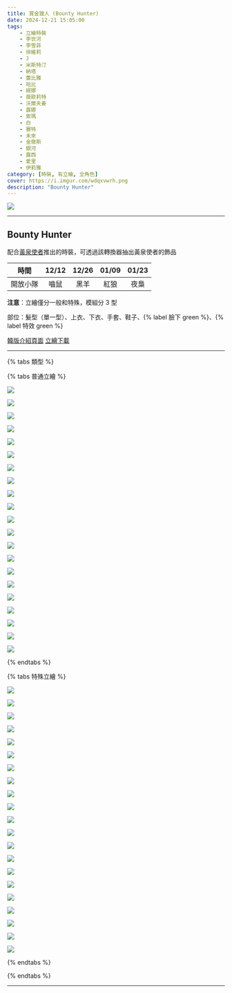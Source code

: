 ```yaml
---
title: 賞金獵人 (Bounty Hunter)
date: 2024-12-21 15:05:00
tags:
    - 立繪時裝
    - 李世河
    - 李雪菲
    - 徐維莉
    - J
    - 米斯特汀
    - 納塔
    - 蕾比雅
    - 哈比
    - 緹娜
    - 薇歐莉特
    - 沃爾夫姜
    - 露娜
    - 索瑪
    - 白
    - 賽特
    - 未來
    - 金徹斯
    - 銀河
    - 露西
    - 愛里
    - 伊莉雅
category: [時裝, 有立繪, 全角色]
cover: https://i.imgur.com/wdqxvwrh.png
description: "Bounty Hunter"
---
```


[![](https://i.imgur.com/wdqxvwr.png)](https://i.imgur.com/wdqxvwr.png)

---
## Bounty Hunter

配合[黃泉使者](/costumes/rare/Herald_of_Netherworld/)推出的時裝，可透過該轉換器抽出黃泉使者的飾品

|時間|12/12|12/26|01/09|01/23|
|:-:|:-:|:-:|:-:|:-:|
|開放小隊|嚙鼠|黑羊|紅狼|夜梟|

**注意**：立繪僅分一般和特殊，模組分 3 型

部位：髮型（單一型）、上衣、下衣、手套、鞋子、{% label 臉下 green %}、{% label 特效 green %}

[韓版介紹頁面](https://www.naddic.co.kr/ko/game/cls/shop/detail?contentNo=139)
[立繪下載](https://landing.naddic.co.kr/template/cls/event/Costume_BountyHunter.zip)

---

{% tabs 類型 %}
<!-- tab 普通角色立繪-->
{% tabs 普通立繪 %}
<!-- tab 李世河(Seha)-->
[![](https://i.imgur.com/ccBWbgCh.jpeg)](https://i.imgur.com/ccBWbgC.jpeg)
<!-- endtab -->
<!-- tab 李雪菲(Seulbi)-->
[![](https://i.imgur.com/uQO3Nn6h.jpeg)](https://i.imgur.com/uQO3Nn6.jpeg)
<!-- endtab -->
<!-- tab 徐維莉(Yuri)-->
[![](https://i.imgur.com/mRqmjWsh.jpeg)](https://i.imgur.com/mRqmjWs.jpeg)
<!-- endtab -->
<!-- tab J-->
[![](https://i.imgur.com/LKHGMesh.jpeg)](https://i.imgur.com/LKHGMes.jpeg)
<!-- endtab -->
<!-- tab 米斯特汀(Tein)-->
[![](https://i.imgur.com/ns5CDiuh.jpeg)](https://i.imgur.com/ns5CDiu.jpeg)
<!-- endtab -->
<!-- tab 伊莉雅(Ria)-->
[![](https://i.imgur.com/z9yGKyph.jpeg)](https://i.imgur.com/z9yGKyp.jpeg)
<!-- endtab -->
<!-- tab 納塔(Nata)-->
[![](https://i.imgur.com/UhVXF9Dh.jpeg)](https://i.imgur.com/UhVXF9D.jpeg)
<!-- endtab -->
<!-- tab 蕾比雅(Levia)-->
[![](https://i.imgur.com/KoCCFcCh.jpeg)](https://i.imgur.com/KoCCFcC.jpeg)
<!-- endtab -->
<!-- tab 哈比(Harpy)-->
[![](https://i.imgur.com/0JOEwnBh.jpeg)](https://i.imgur.com/0JOEwnB.jpeg)
<!-- endtab -->
<!-- tab 緹娜(Tina)-->
[![](https://i.imgur.com/F27nDdSh.jpeg)](https://i.imgur.com/F27nDdS.jpeg)
<!-- endtab -->
<!-- tab 薇歐莉特(Violet)-->
[![](https://i.imgur.com/sKZQroqh.jpeg)](https://i.imgur.com/sKZQroq.jpeg)
<!-- endtab -->
<!-- tab 沃爾夫姜(Wolfgang)-->
[![](https://i.imgur.com/KbdLm91h.jpeg)](https://i.imgur.com/KbdLm91.jpeg)
<!-- endtab -->
<!-- tab 露娜(Luna)-->
[![](https://i.imgur.com/xkTrP28h.jpeg)](https://i.imgur.com/xkTrP28.jpeg)
<!-- endtab -->
<!-- tab 索瑪(Soma)-->
[![](https://i.imgur.com/zRy8MDdh.jpeg)](https://i.imgur.com/zRy8MDd.jpeg)
<!-- endtab -->
<!-- tab 白(Bai)-->
[![](https://i.imgur.com/cXi10tgh.jpeg)](https://i.imgur.com/cXi10tg.jpeg)
<!-- endtab -->
<!-- tab 賽特(Seth)-->
[![](https://i.imgur.com/SetRgmeh.jpeg)](https://i.imgur.com/SetRgme.jpeg)
<!-- endtab -->
<!-- tab 未來(Mirae)-->
[![](https://i.imgur.com/Wa4NbWYh.jpeg)](https://i.imgur.com/Wa4NbWY.jpeg)
<!-- endtab -->
<!-- tab 徹斯(Chulsoo)-->
[![](https://i.imgur.com/GhetuJDh.jpeg)](https://i.imgur.com/GhetuJD.jpeg)
<!-- endtab -->
<!-- tab 銀河(Eunha)-->
[![](https://i.imgur.com/MFHlRjvh.jpeg)](https://i.imgur.com/MFHlRjv.jpeg)
<!-- endtab -->
<!-- tab 露西(Lucy)-->
[![](https://i.imgur.com/VOt7fe0h.jpeg)](https://i.imgur.com/VOt7fe0.jpeg)
<!-- endtab -->
<!-- tab 愛里(Aeri)-->
[![](https://i.imgur.com/5weFOoIh.jpeg)](https://i.imgur.com/5weFOoI.jpeg)
<!-- endtab -->
{% endtabs %}
<!-- endtab -->

<!-- tab 特殊角色立繪-->
{% tabs 特殊立繪 %}
<!-- tab 李世河(Seha)-->
[![](https://i.imgur.com/0Vej7DDh.jpeg)](https://i.imgur.com/0Vej7DD.jpeg)
<!-- endtab -->
<!-- tab 李雪菲(Seulbi)-->
[![](https://i.imgur.com/qqNpypgh.jpeg)](https://i.imgur.com/qqNpypg.jpeg)
<!-- endtab -->
<!-- tab 徐維莉(Yuri)-->
[![](https://i.imgur.com/XoyDerXh.jpeg)](https://i.imgur.com/XoyDerX.jpeg)
<!-- endtab -->
<!-- tab J-->
[![](https://i.imgur.com/1tCsq1dh.jpeg)](https://i.imgur.com/1tCsq1d.jpeg)
<!-- endtab -->
<!-- tab 米斯特汀(Tein)-->
[![](https://i.imgur.com/lzcl93Ih.jpeg)](https://i.imgur.com/lzcl93I.jpeg)
<!-- endtab -->
<!-- tab 伊莉雅(Ria)-->
[![](https://i.imgur.com/LdsXyeMh.jpeg)](https://i.imgur.com/LdsXyeM.jpeg)
<!-- endtab -->
<!-- tab 納塔(Nata)-->
[![](https://i.imgur.com/AXwvjeBh.jpeg)](https://i.imgur.com/AXwvjeB.jpeg)
<!-- endtab -->
<!-- tab 蕾比雅(Levia)-->
[![](https://i.imgur.com/DuW8Za8h.jpeg)](https://i.imgur.com/DuW8Za8.jpeg)
<!-- endtab -->
<!-- tab 哈比(Harpy)-->
[![](https://i.imgur.com/KDy7ZAVh.jpeg)](https://i.imgur.com/KDy7ZAV.jpeg)
<!-- endtab -->
<!-- tab 緹娜(Tina)-->
[![](https://i.imgur.com/I8TnKqRh.jpeg)](https://i.imgur.com/I8TnKqR.jpeg)
<!-- endtab -->
<!-- tab 薇歐莉特(Violet)-->
[![](https://i.imgur.com/1fpuOZth.jpeg)](https://i.imgur.com/1fpuOZt.jpeg)
<!-- endtab -->
<!-- tab 沃爾夫姜(Wolfgang)-->
[![](https://i.imgur.com/SglNdJah.jpeg)](https://i.imgur.com/SglNdJa.jpeg)
<!-- endtab -->
<!-- tab 露娜(Luna)-->
[![](https://i.imgur.com/GqETRQth.jpeg)](https://i.imgur.com/GqETRQt.jpeg)
<!-- endtab -->
<!-- tab 索瑪(Soma)-->
[![](https://i.imgur.com/lzJCW5ph.jpeg)](https://i.imgur.com/lzJCW5p.jpeg)
<!-- endtab -->
<!-- tab 白(Bai)-->
[![](https://i.imgur.com/s750YNyh.jpeg)](https://i.imgur.com/s750YNy.jpeg)
<!-- endtab -->
<!-- tab 賽特(Seth)-->
[![](https://i.imgur.com/MKhrIDZh.jpeg)](https://i.imgur.com/MKhrIDZ.jpeg)
<!-- endtab -->
<!-- tab 未來(Mirae)-->
[![](https://i.imgur.com/gc25sCCh.jpeg)](https://i.imgur.com/gc25sCC.jpeg)
<!-- endtab -->
<!-- tab 徹斯(Chulsoo)-->
[![](https://i.imgur.com/EX9hBNrh.jpeg)](https://i.imgur.com/EX9hBNr.jpeg)
<!-- endtab -->
<!-- tab 銀河(Eunha)-->
[![](https://i.imgur.com/4AaPDs7h.jpeg)](https://i.imgur.com/4AaPDs7.jpeg)
<!-- endtab -->
<!-- tab 露西(Lucy)-->
[![](https://i.imgur.com/03JL4t9h.jpeg)](https://i.imgur.com/03JL4t9.jpeg)
<!-- endtab -->
<!-- tab 愛里(Aeri)-->
[![](https://i.imgur.com/aZDjngzh.jpeg)](https://i.imgur.com/aZDjngz.jpeg)
<!-- endtab -->
{% endtabs %}
<!-- endtab -->

{% endtabs %}

---

